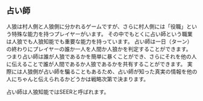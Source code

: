 ## 占い師

人狼は村人側と人狼側に分かれるゲームですが、さらに村人側には「役職」という特殊な能力を持つプレイヤーがいます。
その中でもとくに占い師という職業は人狼でも人狼知能でも重要な能力を持っています。
占い師は一日（ターン）の終わりにプレイヤーの誰か一人を人間か人狼かを判定することができます。
つまり占い師は誰が人狼であるかを簡単に暴くことができ、さらにそれを他の人に伝えることで誰が人間であるか人狼であるかを共有することができます。
実際には人狼側が占い師を騙ることもあるため、占い師が知った真実の情報を他の人にちゃんと伝えられるかどうかは戦略次第で決まります。

占い師は人狼知能ではSEERと呼ばれます。
